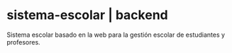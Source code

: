 # sistema-escolar | backend
Sistema escolar basado en la web para la gestión escolar de estudiantes y profesores.
